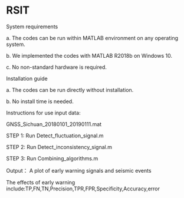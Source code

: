 # RSIT
System requirements

a. The codes can be run within MATLAB environment on any operating system.

b. We implemented the codes with MATLAB R2018b on Windows 10.

c. No non-standard hardware is required.

Installation guide

a. The codes can be run directly without installation.

b. No install time is needed.

Instructions for use
input data:

GNSS_Sichuan_20180101_20190111.mat

STEP 1: Run Detect_fluctuation_signal.m 

STEP 2: Run Detect_inconsistency_signal.m 

STEP 3: Run Combining_algorithms.m

Output：
A plot of early warning signals and seismic events

The effects of early warning include:TP,FN,TN,Precision,TPR,FPR,Specificity,Accuracy,error

